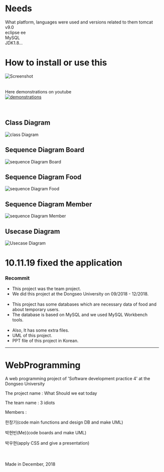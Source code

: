 # Needs
What platform, languages were used and versions related to them
tomcat v9.0<br>
eclipse ee<br>
MySQL<br>
JDK1.8...<br>


# How to install or use this

![Screenshot](https://user-images.githubusercontent.com/37391569/68544379-417a4d00-03cb-11ea-9d17-2f4a34cb6ac4.JPG)
<br>
<br>
<br>
Here demonstrations on youtube
<br>
[![demonstrations](https://img.youtube.com/vi/qnrUlDF8amw/0.jpg)](https://www.youtube.com/watch?v=qnrUlDF8amw)
<br>
<br>
<br>

## Class Diagram
![class Diagram](https://user-images.githubusercontent.com/37391569/72594819-c34aa180-394b-11ea-9916-9568bf74288d.png)
## Sequence Diagram Board
![sequence Diagram Board](https://user-images.githubusercontent.com/37391569/72594828-c6459200-394b-11ea-8258-2382709efdc6.png)
## Sequence Diagram Food
![sequence Diagram Food](https://user-images.githubusercontent.com/37391569/72594829-c6459200-394b-11ea-8f76-deedf10b64e6.png)
## Sequence Diagram Member
![sequence Diagram Member](https://user-images.githubusercontent.com/37391569/72594830-c6de2880-394b-11ea-872a-05b2dcfe13ef.png)
## Usecase Diagram
![Usecase Diagram](https://user-images.githubusercontent.com/37391569/72594840-c9d91900-394b-11ea-8a8b-1352e7967fb4.png)

# 10.11.19 fixed the application

### Recommit<br>
<ul>
<li>This project was the team project.</li>
<li>We did this project at the Dongseo University on 09/2018 - 12/2018.</li>
<br>
<li>This project has some databases which are necessary data of food and about temporary users.</li>
<li>The database is based on MySQL and we used MySQL Workbench tools.</li>
<br>
<li>Also, It has some extra files.</li>
<li>UML of this project.</li>
<li>PPT file of this project in Korean.</li>
</ul>

---------------------------------------------------------------------------------------

# WebProgramming

A web programming project of 'Software development practice 4' at the Dongseo University<br>

The project name : What Should we eat today<br>

The team name : 3 idiots<br>

Members :<br>

한창기(code main functions and design DB and make UML)<br>

박현빈(Me)(code boards and make UML)<br>

박우현(apply CSS and give a presentation)<br>
<br>
<br>
<br>
Made in December, 2018
